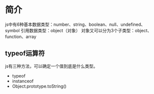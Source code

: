 # 简介
js中有6种基本数据类型：number、string、boolean、null、undefined、symbol
引用数据类型：object（对象）
对象又可以分为3个子类型：object、function、array

## typeof运算符
js有三种方法，可以确定一个值到底是什么类型。
* typeof
* instanceof
* Object.prototype.toString()

